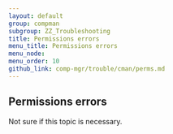 ```yaml
---
layout: default
group: compman
subgroup: ZZ_Troubleshooting
title: Permissions errors
menu_title: Permissions errors
menu_node: 
menu_order: 10
github_link: comp-mgr/trouble/cman/perms.md
---
```


<h2 id="trouble-perms">Permissions errors</h2>
Not sure if this topic is necessary.
